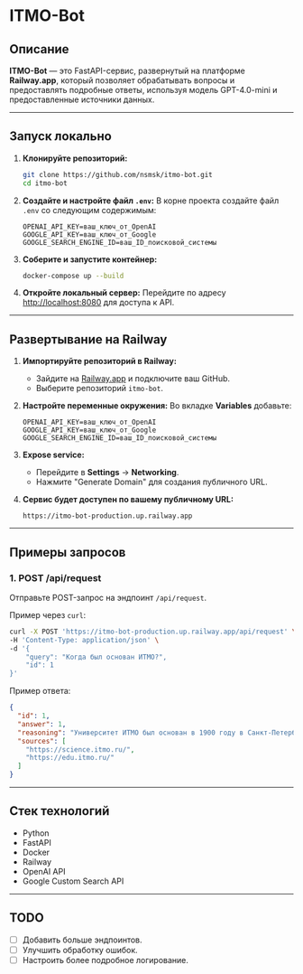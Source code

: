 # ITMO-Bot

## Описание
**ITMO-Bot** — это FastAPI-сервис, развернутый на платформе **Railway.app**, который позволяет обрабатывать вопросы и предоставлять подробные ответы, используя модель GPT-4.0-mini и предоставленные источники данных.

---

## Запуск локально

1. **Клонируйте репозиторий:**
   ```bash
   git clone https://github.com/nsmsk/itmo-bot.git
   cd itmo-bot
   ```

2. **Создайте и настройте файл `.env`:**
   В корне проекта создайте файл `.env` со следующим содержимым:
   ```env
   OPENAI_API_KEY=ваш_ключ_от_OpenAI
   GOOGLE_API_KEY=ваш_ключ_от_Google
   GOOGLE_SEARCH_ENGINE_ID=ваш_ID_поисковой_системы
   ```

3. **Соберите и запустите контейнер:**
   ```bash
   docker-compose up --build
   ```

4. **Откройте локальный сервер:**
   Перейдите по адресу [http://localhost:8080](http://localhost:8080) для доступа к API.

---

## Развертывание на Railway

1. **Импортируйте репозиторий в Railway:**
   - Зайдите на [Railway.app](https://railway.app) и подключите ваш GitHub.
   - Выберите репозиторий `itmo-bot`.

2. **Настройте переменные окружения:**
   Во вкладке **Variables** добавьте:
   ```
   OPENAI_API_KEY=ваш_ключ_от_OpenAI
   GOOGLE_API_KEY=ваш_ключ_от_Google
   GOOGLE_SEARCH_ENGINE_ID=ваш_ID_поисковой_системы
   ```

3. **Expose service:**
   - Перейдите в **Settings** → **Networking**.
   - Нажмите "Generate Domain" для создания публичного URL.

4. **Сервис будет доступен по вашему публичному URL:**
   ```
   https://itmo-bot-production.up.railway.app
   ```

---

## Примеры запросов

### 1. **POST /api/request**
Отправьте POST-запрос на эндпоинт `/api/request`.

Пример через `curl`:
```bash
curl -X POST 'https://itmo-bot-production.up.railway.app/api/request' \
-H 'Content-Type: application/json' \
-d '{
    "query": "Когда был основан ИТМО?",
    "id": 1
}'
```

Пример ответа:
```json
{
  "id": 1,
  "answer": 1,
  "reasoning": "Университет ИТМО был основан в 1900 году в Санкт-Петербурге, что делает его одним из старейших учебных заведений в России. Этот факт подтверждается историей учебного заведения, восходящей к 26 марта 1900 года.",
  "sources": [
    "https://science.itmo.ru/",
    "https://edu.itmo.ru/"
  ]
}
```

---

## Стек технологий
- Python
- FastAPI
- Docker
- Railway
- OpenAI API
- Google Custom Search API

---

## TODO
- [ ] Добавить больше эндпоинтов.
- [ ] Улучшить обработку ошибок.
- [ ] Настроить более подробное логирование.
